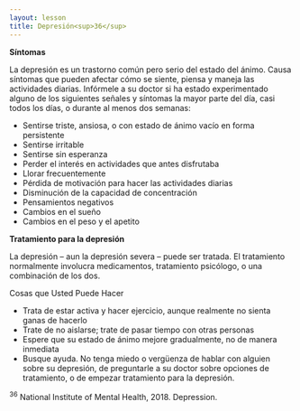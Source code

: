 ```yaml
---
layout: lesson
title: Depresión<sup>36</sup>
---
```


**Síntomas**

La depresión es un trastorno común pero serio del estado del ánimo. Causa síntomas que pueden afectar cómo se siente, piensa y maneja las actividades diarias. Infórmele a su doctor si ha estado experimentado alguno de los siguientes señales y síntomas la mayor parte del día, casi todos los días, o durante al menos dos semanas:

* Sentirse triste, ansiosa, o con estado de ánimo vacío en forma persistente
* Sentirse irritable
* Sentirse sin esperanza
* Perder el interés en actividades que antes disfrutaba
* Llorar frecuentemente
* Pérdida de motivación para hacer las actividades diarias
* Disminución de la capacidad de concentración
* Pensamientos negativos
* Cambios en el sueño
* Cambios en el peso y el apetito

**Tratamiento para la depresión**

La depresión – aun la depresión severa – puede ser tratada. El tratamiento normalmente involucra medicamentos, tratamiento psicólogo, o una combinación de los dos.

Cosas que Usted Puede Hacer 

* Trata de estar activa y hacer ejercicio, aunque realmente no sienta ganas de hacerlo
* Trate de no aislarse; trate de pasar tiempo con otras personas
* Espere que su estado de ánimo mejore gradualmente, no de manera inmediata
* Busque ayuda. No tenga miedo o vergüenza de hablar con alguien sobre su depresión, de preguntarle a su doctor sobre opciones de tratamiento, o de empezar tratamiento para la depresión.


<sup>36</sup> National Institute of Mental Health, 2018. Depression.
